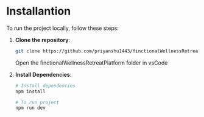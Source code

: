 # Installantion

To run the project locally, follow these steps:

1. **Clone the repository**:

   ```bash
   git clone https://github.com/priyanshu1443/finctionalWellnessRetreatPlatform
   ```

   Open the finctionalWellnessRetreatPlatform folder in vsCode

2. **Install Dependencies**:

   ```bash
   # Install dependencies
   npm install

   # To run project
   npm run dev
   ```
